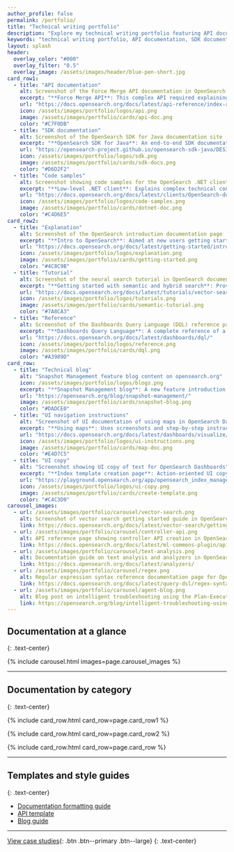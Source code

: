 ```yaml
---
author_profile: false
permalink: /portfolio/
title: "Technical writing portfolio"
description: "Explore my technical writing portfolio featuring API documentation, SDK guides, tutorials, and code samples for OpenSearch, AWS, and open-source projects."
keywords: "technical writing portfolio, API documentation, SDK documentation, tutorials, code samples, OpenSearch documentation, technical writer examples"
layout: splash
header:
  overlay_color: "#000"
  overlay_filter: "0.5"
  overlay_image: /assets/images/header/blue-pen-short.jpg
card_row1:
  - title: "API documentation"
    alt: Screenshot of the Force Merge API documentation in OpenSearch
    excerpt: "**Force Merge API**: This complex API required explaining the underlying technical concepts and guiding users through critical decisions."
    url: "https://docs.opensearch.org/docs/latest/api-reference/index-apis/force-merge/"
    icon: /assets/images/portfolio/logos/api.png
    image: /assets/images/portfolio/cards/api-doc.png
    color: "#C7F0DB"
  - title: "SDK documentation"
    alt: Screenshot of the OpenSearch SDK for Java documentation site
    excerpt: "**OpenSearch SDK for Java**: An end-to-end SDK documentation for developers, created using Jekyll and hosted on GitHub Pages."
    url: "https://opensearch-project.github.io/opensearch-sdk-java/DESIGN.html"
    icon: /assets/images/portfolio/logos/sdk.png
    image: /assets/images/portfolio/cards/sdk-docs.png
    color: "#D6D2F2"
  - title: "Code samples"
    alt: Screenshot showing code samples for the OpenSearch .NET client
    excerpt: "**Low-level .NET client**: Explains complex technical concepts through meticulously designed, practical code samples."
    url: "https://docs.opensearch.org/docs/latest/clients/OpenSearch-dot-net/"
    icon: /assets/images/portfolio/logos/code-samples.png
    image: /assets/images/portfolio/cards/dotnet-doc.png
    color: "#C4D6E5"
card_row2:
  - title: "Explanation"
    alt: Screenshot of the OpenSearch introduction documentation page
    excerpt: "**Intro to OpenSearch**: Aimed at new users getting started with the product, providing an overview and related concepts."
    url: "https://docs.opensearch.org/docs/latest/getting-started/intro/"
    icon: /assets/images/portfolio/logos/explanation.png
    image: /assets/images/portfolio/cards/getting-started.png
    color: "#4C8C9B"
  - title: "Tutorial"
    alt: Screenshot of the neural search tutorial in OpenSearch documentation
    excerpt: "**Getting started with semantic and hybrid search**: Provides beginner and advanced workflows in one tutorial and showcases AI search types."
    url: "https://docs.opensearch.org/docs/latest/tutorials/vector-search/neural-search-tutorial/"
    icon: /assets/images/portfolio/logos/tutorials.png
    image: /assets/images/portfolio/cards/semantic-tutorial.png
    color: "#7A8CA3"
  - title: "Reference"
    alt: Screenshot of the Dashboards Query Language (DQL) reference page
    excerpt: "**Dashboards Query Language**: A complete reference of a query language, reverse engineered from code."
    url: "https://docs.opensearch.org/docs/latest/dashboards/dql/"
    icon: /assets/images/portfolio/logos/reference.png
    image: /assets/images/portfolio/cards/dql.png
    color: "#A3989D"
card_row:
  - title: "Technical blog"
    alt: "Snapshot Management feature blog content on opensearch.org"
    icon: /assets/images/portfolio/logos/blogs.png
    excerpt: "**Snapshot Management blog**: A new feature introduction written in a friendly, conversational tone."
    url: "https://opensearch.org/blog/snapshot-management/"
    image: /assets/images/portfolio/cards/snapshot-blog.png
    color: "#DADCE0"
  - title: "UI navigation instructions"
    alt: "Screenshot of UI documentation of using maps in OpenSearch Dashboards"
    excerpt: "**Using maps**: Uses screenshots and step-by-step instructions to present using maps in OpenSearch Dashboards."
    url: "https://docs.opensearch.org/docs/latest/dashboards/visualize/maps/"
    icon: /assets/images/portfolio/logos/ui-instructions.png
    image: /assets/images/portfolio/cards/map-doc.png
    color: "#E4D7C5"
  - title: "UI copy"
    alt: "Screenshot showing UI copy of text for OpenSearch Dashboards"
    excerpt: "**Index template creation page**: Action-oriented UI copy for the index creation workflow in OpenSearch Dashboards with contextual explanations."
    url: "https://playground.opensearch.org/app/opensearch_index_management_dashboards#/create-template"
    icon: /assets/images/portfolio/logos/ui-copy.png
    image: /assets/images/portfolio/cards/create-template.png
    color: "#C4C3D0"
carousel_images:
  - url: /assets/images/portfolio/carousel/vector-search.png
    alt: Screenshot of vector search getting started guide in OpenSearch documentation
    link: https://docs.opensearch.org/docs/latest/vector-search/getting-started/index/
  - url: /assets/images/portfolio/carousel/controller-api.png
    alt: API reference page showing controller API creation in OpenSearch ML Commons
    link: https://docs.opensearch.org/docs/latest/ml-commons-plugin/api/controller-apis/create-controller/
  - url: /assets/images/portfolio/carousel/text-analysis.png
    alt: Documentation guide on text analysis and analyzers in OpenSearch
    link: https://docs.opensearch.org/docs/latest/analyzers/
  - url: /assets/images/portfolio/carousel/regex.png
    alt: Regular expression syntax reference documentation page for OpenSearch Query DSL
    link: https://docs.opensearch.org/docs/latest/query-dsl/regex-syntax/
  - url: /assets/images/portfolio/carousel/agent-blog.png
    alt: Blog post on intelligent troubleshooting using the Plan-Execute-Reflect agent in OpenSearch 3.0
    link: https://opensearch.org/blog/intelligent-troubleshooting-using-opensearch-3-0s-plan-execute-reflect-agent/
---
```


## Documentation at a glance
{: .text-center}

{% include carousel.html images=page.carousel_images %}

---

## Documentation by category
{: .text-center}

{% include card_row.html card_row=page.card_row1 %}

{% include card_row.html card_row=page.card_row2 %}

{% include card_row.html card_row=page.card_row %}

---

## Templates and style guides
{: .text-center}

- [Documentation formatting guide](https://github.com/opensearch-project/documentation-website/blob/main/FORMATTING_GUIDE.md)
- [API template](https://github.com/opensearch-project/documentation-website/blob/main/templates/API_TEMPLATE.md)
- [Blog guide](https://github.com/opensearch-project/project-website/blob/main/BLOG_GUIDE.md)

---

[View case studies](/case-studies/){: .btn .btn--primary .btn--large}
{: .text-center}